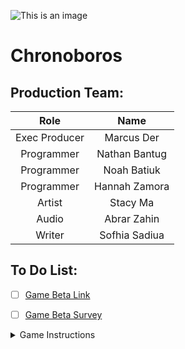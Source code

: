 ![This is an image](https://cdn.discordapp.com/attachments/934209452872192040/955754571718860870/Mental_Wealth.png)

# Chronoboros

## **Production Team:**

|     Role      |     Name      |
|     :---:     |     :---:     |
| Exec Producer |   Marcus Der  |
|  Programmer   | Nathan Bantug |
|  Programmer   |  Noah Batiuk  |
|  Programmer   | Hannah Zamora |
|    Artist     |   Stacy Ma    |
|    Audio      |  Abrar Zahin  |
|    Writer     | Sofhia Sadiua |

## To Do List:
- [ ] [Game Beta Link](https://marinathan.github.io/Beta/index)

- [ ] [Game Beta Survey](https://forms.gle/DcRcu8hny6ZaGoTRA)

<details><summary>Game Instructions</summary>
<p>

#### Controls: 
    
      Movement: WASD/Mouse/Arrow Keys

      Interact: Enter

      Time travel: F
</p>
</details>
